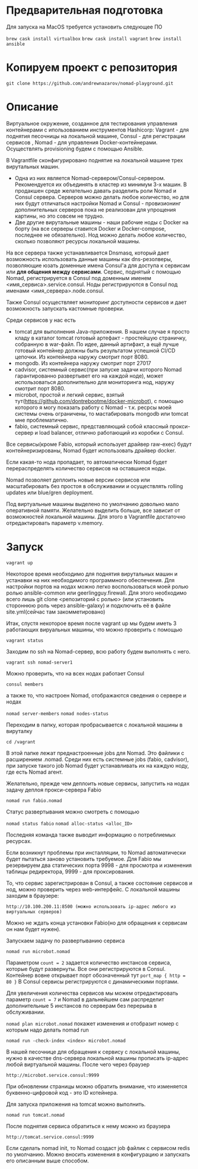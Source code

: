 # Предварительная подготовка

Для запуска на MacOS требуется установить следующее ПО

`brew cask install virtualbox`
`brew cask install vagrant`
`brew install ansible`

# Копируем проект с репозитория 

`git clone https://github.com/andrewnazarov/nomad-playground.git`

# Описание

Виртуальное окружение, созданное для тестирования управления контейнерами с ипользованием 
инструментов Hashicorp: Vagrant - для поднятия песочницы на локальной машине, Consul - для регистрации сервисов ,
Nomad - для управления Docker-контейнерами. Осуществлять provisioning будем с помощью Ansible.

В Vagrantfile сконфигурировано поднятие на локальной машине трех вирутальных машин. 
* Одна из них является Nomad-сервером/Consul-сервером. Рекомендуется их объединять в кластер из минимум 3-х машин.
В продакшен среде желательно давать разделить роли Nomad и Consul сервера. 
Серверов можно делать любое количество, но для них будут отличаться настройки Nomad и Consul - провизионинг дополнительных
серверов пока не реализован для упрощения картины, но это совсем не трудно.
* Две другие вирутальные машины - наши рабочие ноды с Docker на борту (на все серверы ставится Docker и Docker-compose, последнее не обязательно). 
Нод можно делать любое количество, сколько позволяют ресурсы локальной машины.

На все сервера также устанавливается Dnsmasq, который дает возможность использовать
данные машины как dns-резолверы, позволяющие юзать доменные имена Consul'а для доступа к сервисам или **для общения между сервисами**.
Сервис, поднятый с помощью Nomad, регистрируется в Consul под доменным именем <имя_сервиса>.service.consul.
Ноды регистрируются в Consul под именами <имя_сервера>.node.consul.

Также Consul осуществляет мониторинг доступности сервисов и дает возможность запускать кастомные проверки.

Среди сервисов у нас есть 
* tomcat для выполнения Java-приложения. В нашем случае я просто кладу в каталог tomcat
готовый артефакт - простейшую страничку, собранную в war-файл. По идее, данный артифакт, а ещё лучше готовый контейнер
должны быть результатом успешной CI/CD цепочки. Из контейнера наружу смотрит порт 8080.
* mongodb. Из контейнера наружу смотрит порт 27017
* cadvisor, системный сервис(при запуске задачи которого Nomad гарантированно развертывет его на каждой ноде), 
может использоваться дополнительно для мониторинга нод, наружу смотрит порт 8080.
* microbot, простой и легкий сервис, взятый тут(https://github.com/dontrebootme/docker-microbot), с помощью
которого я могу показать работу с Nomad - т.к. ресрсы моей системы очень ограничены, то мастабировать
mongodb или tomcat мне проблематично.
* fabio, системный сервис, представляющий собой классный прокси-сервер и load balancer, отлично работающий из коробки с Consul.

Все сервисы(кроме Fabio, который использует драйвер raw-exec) будут контейнеризированы, Nomad будет использовать драйвер docker. 
 
Если какая-то нода пропадает, то автоматически Nomad будет перераспределять количество сервисов на оставшиеся ноды.

Nomad позволяет деплоить новые версии сервисов или масштабировать без простоя в обслуживании и осуществлять rolling updates
или blue/gren deployment.

Под виртуальные машины выделено по умолчанию довольно мало оперативной памяти.
Желательно выделить больше, все зависит от возможностей локальной машины. 
Для этого в Vagrantfile достаточно отредактировать параметр v.memory.

# Запуск

`vagrant up`

Некоторое время необходимо для поднятия вирутальных машин и устанавки на них
 необходимого программного обеспечения. Для настройки портов на нодах можно
легко воспользоваться моей ролью ролью ansible-common или geerlingguy.firewall. 
Для этого необходимо всего лишь git clone <репозиторий с ролью> (или установить стороннюю роль
через ansible-galaxy) и подключить её в файле site.yml(сейчас там закомметировано)

Итак, спустя некоторое время после vagrant up мы будем иметь 3 работающих вируальных машины, что можно проверить с помощью 

`vagrant status`

Заходим по ssh на Nomad-сервер, всю работу будем выполнять с него.

`vagrant ssh nomad-server1`

Можно проверить, что на всех нодах работает Consul

`consul members`

а также то, что настроен Nomad, отображаются сведения о сервере и нодах

`nomad server-members`
`nomad nodes-status`

Переходим в папку, которая пробрасывается с локальной машины в вируталку

`cd /vagrant`

В этой папке лежат преднастроенные jobs для Nomad. Это файлики с расширением .nomad. 
Среди них есть системные jobs (fabio, cadvisor), при запуске такого job Nomad будет устанавливать их на каждую ноду, где есть Nomad агент.

Желательно, прежде чем деплоить новые сервисы, запустить на нодах задачу деплоя прокси-сервера Fabio

`nomad run fabio.nomad`

Статус развертывания можно смотреть с помощью

`nomad status fabio`
`nomad alloc-status <alloc_ID>`

Последняя команда также выводит информацию о потреблиемых ресурсах.

Если возникнут проблемы при инсталляции, то Nomad автоматически будет пытаться заново установить требуемое.
Для Fabio мы резервируем два статических порта 9998 - для просмотра и изменения таблицы редиректора, 9999 - для проксирования.

То, что сервис зарегистрирован в Consul, а также состояние сервисов и нод, можно проверить через web-интерфейс. 
С локальной машины заходим в браузере:

`http://10.100.200.11:8500 (можно использовать ip-адрес любого из виртуальных серверов)`

Можно не ждать конца установки Fabio(но для обращения к сервисам он нам будет нужен).

Запускаем задачу по развертыванию сервиса

`nomad run microbot.nomad`

Параметром  `count = 2` задается количество инстансов сервиса, которые будут развернуты. Все они регистрируются в Consul.
Контейнер вовне открывает порт обозначенный тут
`port_map {
          http = 80
        }`
В Consul сервисы регистрируются с динамическими портами.

Для увеличения количества сервисов мы можем отредактировать параметр `count = 7` и Nomad в дальнейшем сам
распределит дополнительные 5 инстансов по серверам без перерыва в обслуживании.

`nomad plan microbot.nomad` покажет изменения и отобразит номер с которым надо делать nomad run

`nomad run -check-index <index> microbot.nomad`

В нашей песочнице для обращения к сервису с локальной машины, нужно в качестве dns-сервера
локальной машины прописать ip-адрес любой виртуальной машины. После чего через браузер 

`http://microbot.service.consul:9999`

При обновлении страницы можно обратить внимание, что изменяется буквенно-цифровой код - это ID котейнера.
		
Для запуска приложения на tomcat можно выполнить.
		
`nomad run tomcat.nomad`

После поднятия сервиса обратиться к нему можно из браузера

`http://tomcat.service.consul:9999`

Если сделать nomad init, то Nomad создаст job файлик с сервисом redis по умолчанию. Можно вносить изменения в конфигурацию и запускать его
описанным выше способом.

